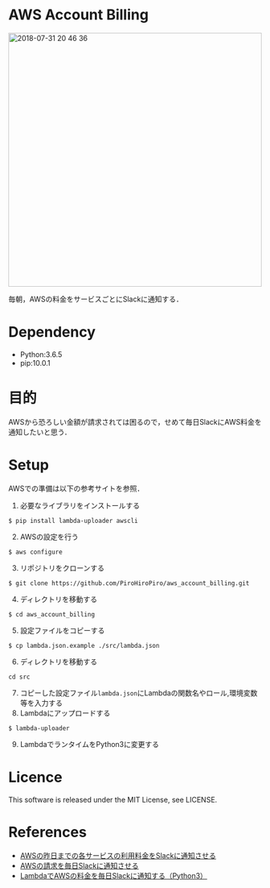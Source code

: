 # AWS Account Billing

<img width="504" alt="2018-07-31 20 46 36" src="https://user-images.githubusercontent.com/15605155/43458366-0035b202-9505-11e8-95f0-5934ac24f819.png">

毎朝，AWSの料金をサービスごとにSlackに通知する．


# Dependency

- Python:3.6.5
- pip:10.0.1

# 目的

AWSから恐ろしい金額が請求されては困るので，せめて毎日SlackにAWS料金を通知したいと思う．

# Setup

AWSでの準備は以下の参考サイトを参照．

1. 必要なライブラリをインストールする
```
$ pip install lambda-uploader awscli
```
2. AWSの設定を行う
```
$ aws configure
```
3. リポジトリをクローンする
```
$ git clone https://github.com/PiroHiroPiro/aws_account_billing.git
```
4. ディレクトリを移動する
```
$ cd aws_account_billing
```
5. 設定ファイルをコピーする
```
$ cp lambda.json.example ./src/lambda.json
```
6. ディレクトリを移動する
```
cd src
```
7. コピーした設定ファイル`lambda.json`にLambdaの関数名やロール,環境変数等を入力する
8. Lambdaにアップロードする
```
$ lambda-uploader
```
9. LambdaでランタイムをPython3に変更する


# Licence
This software is released under the MIT License, see LICENSE.

# References
- [AWSの昨日までの各サービスの利用料金をSlackに通知させる](https://orebibou.com/2016/11/aws%E3%81%AE%E6%98%A8%E6%97%A5%E3%81%BE%E3%81%A7%E3%81%AE%E5%90%84%E3%82%B5%E3%83%BC%E3%83%93%E3%82%B9%E3%81%AE%E5%88%A9%E7%94%A8%E6%96%99%E9%87%91%E3%82%92slack%E3%81%AB%E9%80%9A%E7%9F%A5%E3%81%95/)
- [AWSの請求を毎日Slackに通知させる](https://qiita.com/ishikun/items/90b766e5555421970e9f)
- [LambdaでAWSの料金を毎日Slackに通知する（Python3）](https://qiita.com/isobecky74/items/88e8e0dcb0ee224a31e4)
